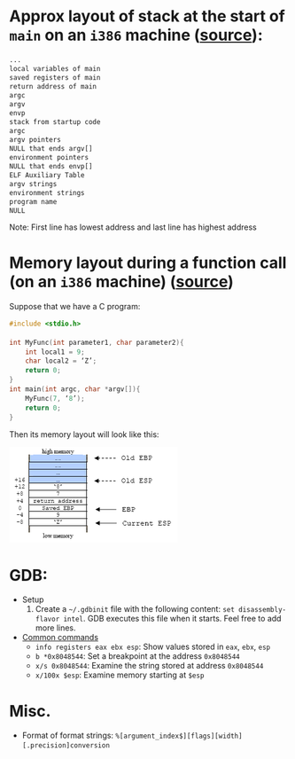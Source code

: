# Approx layout of stack at the start of `main` on an `i386` machine ([source](https://www.win.tue.nl/~aeb/linux/hh/stack-layout.html)):
```
...
local variables of main
saved registers of main
return address of main
argc
argv
envp
stack from startup code
argc
argv pointers
NULL that ends argv[]
environment pointers
NULL that ends envp[]
ELF Auxiliary Table
argv strings
environment strings
program name
NULL
```
Note: First line has lowest address and last line has highest address

# Memory layout during a function call (on an `i386` machine) ([source](https://www.tenouk.com/Bufferoverflowc/Bufferoverflow2a.html))

Suppose that we have a C program:
```c
#include <stdio.h>

int MyFunc(int parameter1, char parameter2){
    int local1 = 9;
    char local2 = ‘Z’;
    return 0;
}
int main(int argc, char *argv[]){
    MyFunc(7, ‘8’);
    return 0;
}
```

Then its memory layout will look like this:

![Memory Layout](/images/memlayout_fncall.png)

# GDB:
- Setup
   1. Create a `~/.gdbinit` file with the following content: `set disassembly-flavor intel`. GDB executes this file when it starts. Feel free to add more lines.
- [Common commands](https://ccrma.stanford.edu/~jos/stkintro/Useful_commands_gdb.html)
   - `info registers eax ebx esp`: Show values stored in `eax`, `ebx`, `esp`
   - `b *0x8048544`: Set a breakpoint at the address `0x8048544`
   - `x/s 0x8048544`: Examine the string stored at address `0x8048544`
   - `x/100x $esp`: Examine memory starting at `$esp`

# Misc.
- Format of format strings: `%[argument_index$][flags][width][.precision]conversion`
